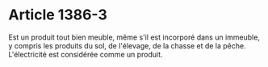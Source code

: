 # Article 1386-3

Est un produit tout bien meuble, même s'il est incorporé dans un immeuble, y compris les produits du sol, de l'élevage, de la chasse et de la pêche. L'électricité est considérée comme un produit.
